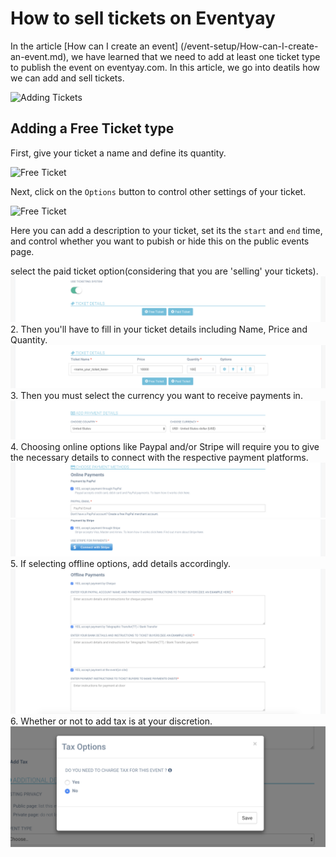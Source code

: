 # How to sell tickets on Eventyay

In the article [How can I create an event] (/event-setup/How-can-I-create-an-event.md), we have learned that we need to add at least one ticket type to publish the event on eventyay.com. 
In this article, we go into deatils how we can add and sell tickets. 

![Adding Tickets](https://github.com/fossasia/support.eventyay.com/blob/master/event-setup/images/how-to-sell-ticket1.png)

## Adding a Free Ticket type 
First, give your ticket a name and define its quantity. 

![Free Ticket](https://github.com/fossasia/support.eventyay.com/blob/master/event-setup/images/how-to-sell-ticket2.png)

Next, click on the `Options` button to control other settings of your ticket. 

![Free Ticket](https://github.com/fossasia/support.eventyay.com/blob/master/event-setup/images/how-to-sell-ticket3.png)

Here you can add a description to your ticket, set its the `start` and `end` time, and control whether you want to pubish or hide this on the public events page. 

select the paid ticket option(considering that you are 'selling' your tickets).
![Ticketing_Paid_option](/event-setup/images/ticketing-paid.png)
2. Then you'll have to fill in your ticket details including Name, Price and Quantity.
![Ticketing_Details](/event-setup/images/ticketing-details.png)
3. Then you must select the currency you want to receive payments in.
![Ticketing_Currency](/event-setup/images/ticketing-currency.png)
4. Choosing online options like Paypal and/or Stripe will require you to give the necessary details to connect with the respective payment platforms.
![Ticketing_Paypal](/event-setup/images/ticketing-paypal.png)
![Ticketing_Stripe](/event-setup/images/ticketing-stripe.png)
5. If selecting offline options, add details accordingly.
![Ticketing_Offline](/event-setup/images/ticketing-offline.png)
6. Whether or not to add tax is at your discretion.
![Ticketing_Tax](/event-setup/images/ticketing-tax.png)
